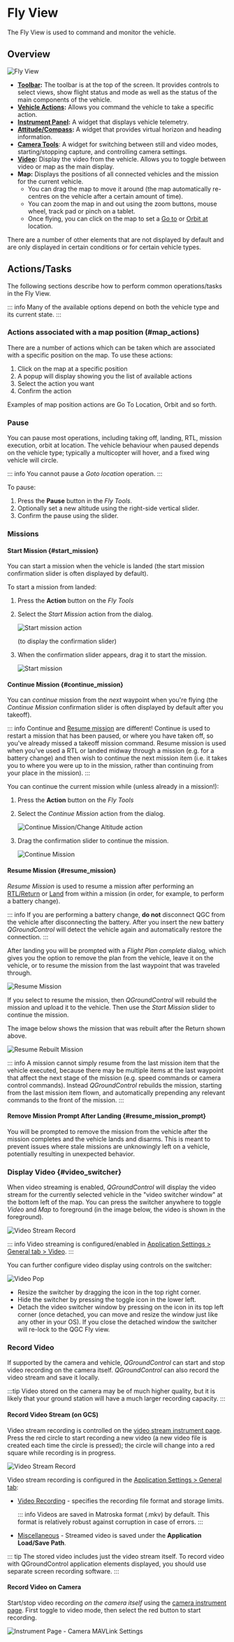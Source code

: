 # Fly View

The Fly View is used to command and monitor the vehicle.

## Overview

![Fly View](../../../assets/fly/fly_view_overview.jpg)

- **[Toolbar](fly_view_toolbar.md):** The toolbar is at the top of the screen. It provides controls to select views, show flight status and mode as well as the status of the main components of the vehicle.
- **[Vehicle Actions](fly_tools.md):** Allows you command the vehicle to take a specific action.
- **[Instrument Panel](instrument_panel.md):** A widget that displays vehicle telemetry.
- **[Attitude/Compass](hud.md):** A widget that provides virtual horizon and heading information.
- **[Camera Tools](camera_tools.md)**: A widget for switching between still and video modes, starting/stopping capture, and controlling camera settings.
- **[Video](video.md):** Display the video from the vehicle. Allows you to toggle between video or map as the main display.
- **Map:** Displays the positions of all connected vehicles and the mission for the current vehicle.
  - You can drag the map to move it around (the map automatically re-centres on the vehicle after a certain amount of time).
  - You can zoom the map in and out using the zoom buttons, mouse wheel, track pad or pinch on a tablet.
  - Once flying, you can click on the map to set a [Go to](#goto) or [Orbit at](#orbit) location.

There are a number of other elements that are not displayed by default and are only displayed in certain conditions or for certain vehicle types.

## Actions/Tasks

The following sections describe how to perform common operations/tasks in the Fly View.

::: info
Many of the available options depend on both the vehicle type and its current state.
:::

### Actions associated with a map position (#map_actions)

There are a number of actions which can be taken which are associated with a specific position on the map. To use these actions:

1. Click on the map at a specific position
2. A popup will display showing you the list of available actions
3. Select the action you want
4. Confirm the action

Examples of map position actions are Go To Location, Orbit and so forth.

### Pause

You can pause most operations, including taking off, landing, RTL, mission execution, orbit at location. The vehicle behaviour when paused depends on the vehicle type; typically a multicopter will hover, and a fixed wing vehicle will circle.

::: info
You cannot pause a _Goto location_ operation.
:::

To pause:

1. Press the **Pause** button in the _Fly Tools_.
1. Optionally set a new altitude using the right-side vertical slider.
1. Confirm the pause using the slider.

### Missions

#### Start Mission {#start_mission}

You can start a mission when the vehicle is landed (the start mission confirmation slider is often displayed by default).

To start a mission from landed:

1. Press the **Action** button on the _Fly Tools_
1. Select the _Start Mission_ action from the dialog.

   ![Start mission action](../../../assets/fly/start_mission_action.jpg)

   (to display the confirmation slider)

1. When the confirmation slider appears, drag it to start the mission.

   ![Start mission](../../../assets/fly/start_mission.jpg)

#### Continue Mission {#continue_mission}

You can _continue_ mission from the _next_ waypoint when you're flying (the _Continue Mission_ confirmation slider is often displayed by default after you takeoff).

::: info
Continue and [Resume mission](#resume_mission) are different!
Continue is used to restart a mission that has been paused, or where you have taken off, so you've already missed a takeoff mission command.
Resume mission is used when you've used a RTL or landed midway through a mission (e.g. for a battery change) and then wish to continue the next mission item (i.e. it takes you to where you were up to in the mission, rather than continuing from your place in the mission).
:::

You can continue the current mission while (unless already in a mission!):

1. Press the **Action** button on the _Fly Tools_
1. Select the _Continue Mission_ action from the dialog.

   ![Continue Mission/Change Altitude action](../../../assets/fly/continue_mission_change_altitude_action.jpg)

1. Drag the confirmation slider to continue the mission.

   ![Continue Mission](../../../assets/fly/continue_mission.jpg)

#### Resume Mission {#resume_mission}

_Resume Mission_ is used to resume a mission after performing an [RTL/Return](#rtl) or [Land](#land) from within a mission (in order, for example, to perform a battery change).

::: info
If you are performing a battery change, **do not** disconnect QGC from the vehicle after disconnecting the battery.
After you insert the new battery _QGroundControl_ will detect the vehicle again and automatically restore the connection.
:::

After landing you will be prompted with a _Flight Plan complete_ dialog, which gives you the option to remove the plan from the vehicle, leave it on the vehicle, or to resume the mission from the last waypoint that was traveled through.

![Resume Mission](../../../assets/fly/resume_mission.jpg)

If you select to resume the mission, then _QGroundControl_ will rebuild the mission and upload it to the vehicle.
Then use the _Start Mission_ slider to continue the mission.

The image below shows the mission that was rebuilt after the Return shown above.

![Resume Rebuilt Mission](../../../assets/fly/resume_mission_rebuilt.jpg)

::: info
A mission cannot simply resume from the last mission item that the vehicle executed, because there may be multiple items at the last waypoint that affect the next stage of the mission (e.g. speed commands or camera control commands).
Instead _QGroundControl_ rebuilds the mission, starting from the last mission item flown, and automatically prepending any relevant commands to the front of the mission.
:::

#### Remove Mission Prompt After Landing {#resume_mission_prompt}

You will be prompted to remove the mission from the vehicle after the mission completes and the vehicle lands and disarms.
This is meant to prevent issues where stale missions are unknowingly left on a vehicle, potentially resulting in unexpected behavior.

### Display Video {#video_switcher}

When video streaming is enabled, _QGroundControl_ will display the video stream for the currently selected vehicle in the "video switcher window" at the bottom left of the map.
You can press the switcher anywhere to toggle _Video_ and _Map_ to foreground (in the image below, the video is shown in the foreground).

![Video Stream Record](../../../assets/fly/video_record.jpg)

::: info
Video streaming is configured/enabled in [Application Settings > General tab > Video](../settings_view/general.md#video).
:::

You can further configure video display using controls on the switcher:

![Video Pop](../../../assets/fly/video_pop.jpg)

- Resize the switcher by dragging the icon in the top right corner.
- Hide the switcher by pressing the toggle icon in the lower left.
- Detach the video switcher window by pressing on the icon in its top left corner
  (once detached, you can move and resize the window just like any other in your OS).
  If you close the detached window the switcher will re-lock to the QGC Fly view.

### Record Video

If supported by the camera and vehicle, _QGroundControl_ can start and stop video recording on the camera itself. _QGroundControl_ can also record the video stream and save it locally.

:::tip
Video stored on the camera may be of much higher quality, but it is likely that your ground station will have a much larger recording capacity.
:::

#### Record Video Stream (on GCS)

Video stream recording is controlled on the [video stream instrument page](#video_instrument_page).
Press the red circle to start recording a new video (a new video file is created each time the circle is pressed); the circle will change into a red square while recording is in progress.

![Video Stream Record](../../../assets/fly/video_record.jpg)

Video stream recording is configured in the [Application Settings > General tab](../settings_view/general.md):

- [Video Recording](../settings_view/general.md#video-recording) - specifies the recording file format and storage limits.

  ::: info
  Videos are saved in Matroska format (.mkv) by default.
  This format is relatively robust against corruption in case of errors.
  :::

- [Miscellaneous](../settings_view/general.md#miscellaneous) - Streamed video is saved under the **Application Load/Save Path**.

::: tip
The stored video includes just the video stream itself.
To record video with QGroundControl application elements displayed, you should use separate screen recording software.
:::

#### Record Video on Camera

Start/stop video recording _on the camera itself_ using the [camera instrument page](#camera_instrument_page).
First toggle to video mode, then select the red button to start recording.

![Instrument Page - Camera MAVLink Settings](../../../assets/fly/instrument_page_camera_mavlink.jpg)
